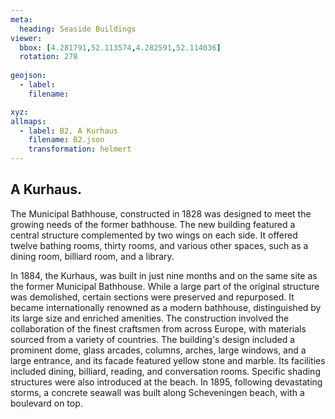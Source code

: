 ```yaml
---
meta:
  heading: Seaside Buildings
viewer:
  bbox: [4.281791,52.113574,4.282591,52.114036]
  rotation: 278
  
geojson:
  - label:
    filename: 

xyz:
allmaps:
  - label: B2, A Kurhaus
    filename: B2.json
    transformation: helmert
---
```


## A Kurhaus.

The Municipal Bathhouse, constructed in 1828 was designed to meet the growing needs of the former bathhouse. The new building featured a central structure complemented by two wings on each side. It offered twelve bathing rooms, thirty rooms, and various other spaces, such as a dining room, billiard room, and a library. 

In 1884, the Kurhaus, was built in just nine months and on the same site as the former Municipal Bathhouse. While a large part of the original structure was demolished, certain sections were preserved and repurposed. It became internationally renowned as a modern bathhouse, distinguished by its large size and enriched amenities. The construction involved the collaboration of the finest craftsmen from across Europe, with materials sourced from a variety of countries. The building's design included a prominent dome, glass arcades, columns, arches, large windows, and a large entrance, and its facade featured yellow stone and marble. Its facilities included dining, billiard, reading, and conversation rooms. Specific shading structures were also introduced at the beach. In 1895, following devastating storms, a concrete seawall was built along Scheveningen beach, with a boulevard on top.